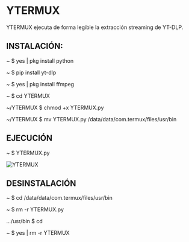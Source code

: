 # YTERMUX
YTERMUX ejecuta de forma legible la extracción streaming de YT-DLP.

<h2>INSTALACIÓN:</h2>
<p>~ $ yes | pkg install python</p>
<p>~ $ pip install yt-dlp</p>
<p>~ $ yes | pkg install ffmpeg</p>
<p>~ $ cd YTERMUX</p>
<p>~/YTERMUX $ chmod +x YTERMUX.py
<p>~/YTERMUX $ mv YTERMUX.py /data/data/com.termux/files/usr/bin</p>

<h2>EJECUCIÓN</h2>
<p>~ $ YTERMUX.py</p>
<img src="" alt="YTERMUX">



<h2>DESINSTALACIÓN</h2>
<p>~ $ cd /data/data/com.termux/files/usr/bin</p>
<p>~ $ rm -r YTERMUX.py</p>

<p>.../usr/bin $ cd</p>

<p>~ $ yes | rm -r YTERMUX</p>

